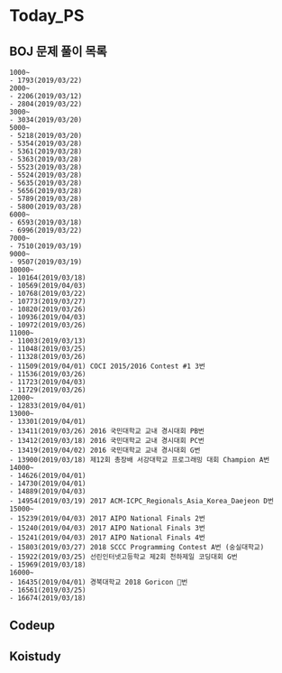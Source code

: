 # Today_PS

## BOJ 문제 풀이 목록

    1000~
    - 1793(2019/03/22)
    2000~
    - 2206(2019/03/12)
    - 2804(2019/03/22)
    3000~
    - 3034(2019/03/20)
    5000~
    - 5218(2019/03/20)
    - 5354(2019/03/28)
    - 5361(2019/03/28)
    - 5363(2019/03/28)
    - 5523(2019/03/28)
    - 5524(2019/03/28)
    - 5635(2019/03/28)
    - 5656(2019/03/28)
    - 5789(2019/03/28)
    - 5800(2019/03/28)
    6000~
    - 6593(2019/03/18)
    - 6996(2019/03/22)
    7000~
    - 7510(2019/03/19)
    9000~
    - 9507(2019/03/19)
    10000~
    - 10164(2019/03/18)
    - 10569(2019/04/03)
    - 10768(2019/03/22)
    - 10773(2019/03/27)
    - 10820(2019/03/26)
    - 10936(2019/04/03)
    - 10972(2019/03/26)
    11000~
    - 11003(2019/03/13)
    - 11048(2019/03/25)
    - 11328(2019/03/26)
    - 11509(2019/04/01) COCI 2015/2016 Contest #1 3번
    - 11536(2019/03/26)
    - 11723(2019/04/03)
    - 11729(2019/03/26)
    12000~
    - 12833(2019/04/01)
    13000~
    - 13301(2019/04/01)
    - 13411(2019/03/26) 2016 국민대학교 교내 경시대회 PB번
    - 13412(2019/03/18) 2016 국민대학교 교내 경시대회 PC번
    - 13419(2019/04/02) 2016 국민대학교 교내 경시대회 G번
    - 13900(2019/03/18) 제12회 총장배 서강대학교 프로그래밍 대회 Champion A번
    14000~
    - 14626(2019/04/01)
    - 14730(2019/04/01)
    - 14889(2019/04/03)
    - 14954(2019/03/19) 2017 ACM-ICPC_Regionals_Asia_Korea_Daejeon D번
    15000~
    - 15239(2019/04/03) 2017 AIPO National Finals 2번
    - 15240(2019/04/03) 2017 AIPO National Finals 3번
    - 15241(2019/04/03) 2017 AIPO National Finals 4번
    - 15803(2019/03/27) 2018 SCCC Programming Contest A번 (숭실대학교)
    - 15922(2019/03/25) 선린인터넷고등학교 제2회 천하제일 코딩대회 G번
    - 15969(2019/03/18)
    16000~
    - 16435(2019/04/01) 경북대학교 2018 Goricon 🐍번
    - 16561(2019/03/25)
    - 16674(2019/03/18)

## Codeup

## Koistudy